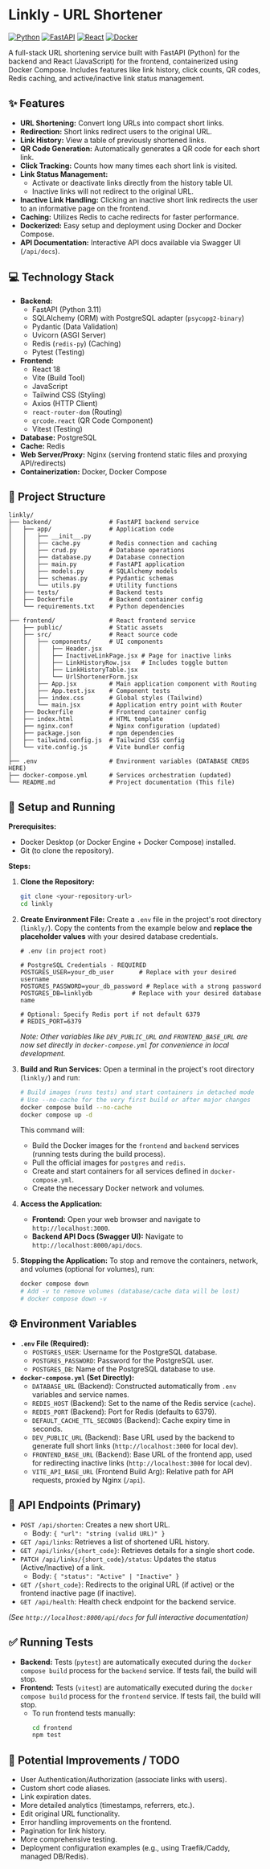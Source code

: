# Linkly - URL Shortener

[![Python](https://img.shields.io/badge/Python-3.11-blue.svg)](https://www.python.org/)
[![FastAPI](https://img.shields.io/badge/FastAPI-0.1xx-green.svg)](https://fastapi.tiangolo.com/)
[![React](https://img.shields.io/badge/React-18-blue.svg)](https://reactjs.org/)
[![Docker](https://img.shields.io/badge/Docker-Compose-blue.svg)](https://www.docker.com/)

A full-stack URL shortening service built with FastAPI (Python) for the backend and React (JavaScript) for the frontend, containerized using Docker Compose. Includes features like link history, click counts, QR codes, Redis caching, and active/inactive link status management.

## ✨ Features

*   **URL Shortening:** Convert long URLs into compact short links.
*   **Redirection:** Short links redirect users to the original URL.
*   **Link History:** View a table of previously shortened links.
*   **QR Code Generation:** Automatically generates a QR code for each short link.
*   **Click Tracking:** Counts how many times each short link is visited.
*   **Link Status Management:**
    *   Activate or deactivate links directly from the history table UI.
    *   Inactive links will not redirect to the original URL.
*   **Inactive Link Handling:** Clicking an inactive short link redirects the user to an informative page on the frontend.
*   **Caching:** Utilizes Redis to cache redirects for faster performance.
*   **Dockerized:** Easy setup and deployment using Docker and Docker Compose.
*   **API Documentation:** Interactive API docs available via Swagger UI (`/api/docs`).

## 💻 Technology Stack

*   **Backend:**
    *   FastAPI (Python 3.11)
    *   SQLAlchemy (ORM) with PostgreSQL adapter (`psycopg2-binary`)
    *   Pydantic (Data Validation)
    *   Uvicorn (ASGI Server)
    *   Redis (`redis-py`) (Caching)
    *   Pytest (Testing)
*   **Frontend:**
    *   React 18
    *   Vite (Build Tool)
    *   JavaScript
    *   Tailwind CSS (Styling)
    *   Axios (HTTP Client)
    *   `react-router-dom` (Routing)
    *   `qrcode.react` (QR Code Component)
    *   Vitest (Testing)
*   **Database:** PostgreSQL
*   **Cache:** Redis
*   **Web Server/Proxy:** Nginx (serving frontend static files and proxying API/redirects)
*   **Containerization:** Docker, Docker Compose

## 📁 Project Structure

```
linkly/
├── backend/                # FastAPI backend service
│   ├── app/                # Application code
│   │   ├── __init__.py
│   │   ├── cache.py        # Redis connection and caching
│   │   ├── crud.py         # Database operations
│   │   ├── database.py     # Database connection
│   │   ├── main.py         # FastAPI application
│   │   ├── models.py       # SQLAlchemy models
│   │   ├── schemas.py      # Pydantic schemas
│   │   └── utils.py        # Utility functions
│   ├── tests/              # Backend tests
│   ├── Dockerfile          # Backend container config
│   └── requirements.txt    # Python dependencies
│
├── frontend/               # React frontend service
│   ├── public/             # Static assets
│   ├── src/                # React source code
│   │   ├── components/     # UI components
│   │   │   ├── Header.jsx
│   │   │   ├── InactiveLinkPage.jsx # Page for inactive links
│   │   │   ├── LinkHistoryRow.jsx   # Includes toggle button
│   │   │   ├── LinkHistoryTable.jsx
│   │   │   └── UrlShortenerForm.jsx
│   │   ├── App.jsx         # Main application component with Routing
│   │   ├── App.test.jsx    # Component tests
│   │   ├── index.css       # Global styles (Tailwind)
│   │   └── main.jsx        # Application entry point with Router
│   ├── Dockerfile          # Frontend container config
│   ├── index.html          # HTML template
│   ├── nginx.conf          # Nginx configuration (updated)
│   ├── package.json        # npm dependencies
│   ├── tailwind.config.js  # Tailwind CSS config
│   └── vite.config.js      # Vite bundler config
│
├── .env                    # Environment variables (DATABASE CREDS HERE)
├── docker-compose.yml      # Services orchestration (updated)
└── README.md               # Project documentation (This file)
```

## 🚀 Setup and Running

**Prerequisites:**

*   Docker Desktop (or Docker Engine + Docker Compose) installed.
*   Git (to clone the repository).

**Steps:**

1.  **Clone the Repository:**
    ```bash
    git clone <your-repository-url>
    cd linkly
    ```

2.  **Create Environment File:**
    Create a `.env` file in the project's root directory (`linkly/`). Copy the contents from the example below and **replace the placeholder values** with your desired database credentials.

    ```dotenv
    # .env (in project root)

    # PostgreSQL Credentials - REQUIRED
    POSTGRES_USER=your_db_user       # Replace with your desired username
    POSTGRES_PASSWORD=your_db_password # Replace with a strong password
    POSTGRES_DB=linklydb           # Replace with your desired database name

    # Optional: Specify Redis port if not default 6379
    # REDIS_PORT=6379
    ```
    *Note: Other variables like `DEV_PUBLIC_URL` and `FRONTEND_BASE_URL` are now set directly in `docker-compose.yml` for convenience in local development.*

3.  **Build and Run Services:**
    Open a terminal in the project's root directory (`linkly/`) and run:
    ```bash
    # Build images (runs tests) and start containers in detached mode
    # Use --no-cache for the very first build or after major changes
    docker compose build --no-cache
    docker compose up -d
    ```
    This command will:
    *   Build the Docker images for the `frontend` and `backend` services (running tests during the build process).
    *   Pull the official images for `postgres` and `redis`.
    *   Create and start containers for all services defined in `docker-compose.yml`.
    *   Create the necessary Docker network and volumes.

4.  **Access the Application:**
    *   **Frontend:** Open your web browser and navigate to `http://localhost:3000`.
    *   **Backend API Docs (Swagger UI):** Navigate to `http://localhost:8000/api/docs`.

5.  **Stopping the Application:**
    To stop and remove the containers, network, and volumes (optional for volumes), run:
    ```bash
    docker compose down
    # Add -v to remove volumes (database/cache data will be lost)
    # docker compose down -v
    ```

## ⚙️ Environment Variables

*   **`.env` File (Required):**
    *   `POSTGRES_USER`: Username for the PostgreSQL database.
    *   `POSTGRES_PASSWORD`: Password for the PostgreSQL user.
    *   `POSTGRES_DB`: Name of the PostgreSQL database to use.
*   **`docker-compose.yml` (Set Directly):**
    *   `DATABASE_URL` (Backend): Constructed automatically from `.env` variables and service names.
    *   `REDIS_HOST` (Backend): Set to the name of the Redis service (`cache`).
    *   `REDIS_PORT` (Backend): Port for Redis (defaults to 6379).
    *   `DEFAULT_CACHE_TTL_SECONDS` (Backend): Cache expiry time in seconds.
    *   `DEV_PUBLIC_URL` (Backend): Base URL used by the backend to generate full short links (`http://localhost:3000` for local dev).
    *   `FRONTEND_BASE_URL` (Backend): Base URL of the frontend app, used for redirecting inactive links (`http://localhost:3000` for local dev).
    *   `VITE_API_BASE_URL` (Frontend Build Arg): Relative path for API requests, proxied by Nginx (`/api`).

## 🔗 API Endpoints (Primary)

*   `POST /api/shorten`: Creates a new short URL.
    *   Body: `{ "url": "string (valid URL)" }`
*   `GET /api/links`: Retrieves a list of shortened URL history.
*   `GET /api/links/{short_code}`: Retrieves details for a single short code.
*   `PATCH /api/links/{short_code}/status`: Updates the status (Active/Inactive) of a link.
    *   Body: `{ "status": "Active" | "Inactive" }`
*   `GET /{short_code}`: Redirects to the original URL (if active) or the frontend inactive page (if inactive).
*   `GET /api/health`: Health check endpoint for the backend service.

*(See `http://localhost:8000/api/docs` for full interactive documentation)*

## ✅ Running Tests

*   **Backend:** Tests (`pytest`) are automatically executed during the `docker compose build` process for the `backend` service. If tests fail, the build will stop.
*   **Frontend:** Tests (`vitest`) are automatically executed during the `docker compose build` process for the `frontend` service. If tests fail, the build will stop.
    *   To run frontend tests manually:
        ```bash
        cd frontend
        npm test
        ```

## 🔮 Potential Improvements / TODO

*   User Authentication/Authorization (associate links with users).
*   Custom short code aliases.
*   Link expiration dates.
*   More detailed analytics (timestamps, referrers, etc.).
*   Edit original URL functionality.
*   Error handling improvements on the frontend.
*   Pagination for link history.
*   More comprehensive testing.
*   Deployment configuration examples (e.g., using Traefik/Caddy, managed DB/Redis).
